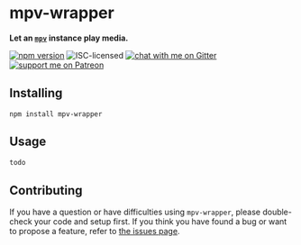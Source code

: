 # mpv-wrapper

**Let an [`mpv`](https://mpv.io/) instance play media.**

[![npm version](https://img.shields.io/npm/v/mpv-wrapper.svg)](https://www.npmjs.com/package/mpv-wrapper)
![ISC-licensed](https://img.shields.io/github/license/derhuerst/mpv-wrapper.svg)
[![chat with me on Gitter](https://img.shields.io/badge/chat%20with%20me-on%20gitter-512e92.svg)](https://gitter.im/derhuerst)
[![support me on Patreon](https://img.shields.io/badge/support%20me-on%20patreon-fa7664.svg)](https://patreon.com/derhuerst)


## Installing

```shell
npm install mpv-wrapper
```


## Usage

```js
todo
```


## Contributing

If you have a question or have difficulties using `mpv-wrapper`, please double-check your code and setup first. If you think you have found a bug or want to propose a feature, refer to [the issues page](https://github.com/derhuerst/mpv-wrapper/issues).
